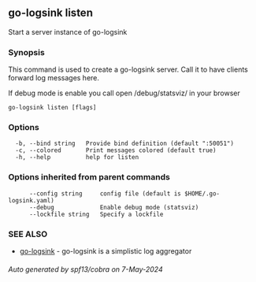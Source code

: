## go-logsink listen

Start a server instance of go-logsink

### Synopsis

This command is used to create a go-logsink server.
Call it to have clients forward log messages here.

If debug mode is enable you call open /debug/statsviz/ in your browser

```
go-logsink listen [flags]
```

### Options

```
  -b, --bind string   Provide bind definition (default ":50051")
  -c, --colored       Print messages colored (default true)
  -h, --help          help for listen
```

### Options inherited from parent commands

```
      --config string     config file (default is $HOME/.go-logsink.yaml)
      --debug             Enable debug mode (statsviz)
      --lockfile string   Specify a lockfile
```

### SEE ALSO

* [go-logsink](go-logsink.md)	 - go-logsink is a simplistic log aggregator

###### Auto generated by spf13/cobra on 7-May-2024
